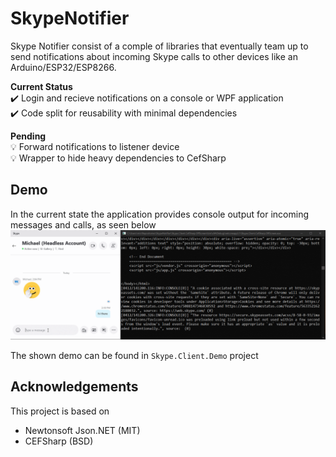 # SkypeNotifier
Skype Notifier consist of a comple of libraries that eventually team up to send notifications about incoming Skype calls to other devices like an Arduino/ESP32/ESP8266.

**Current Status** <br/>
✔️ Login and recieve notifications on a console or WPF application <br/>
✔️ Code split for reusability with minimal dependencies <br/>

**Pending** <br/>
💡 Forward notifications to listener device <br/>
💡 Wrapper to hide heavy dependencies to CefSharp

## Demo
In the current state the application provides console output for incoming messages and calls, as seen below
![Communicating with Skype running in console](skype-console-client-demo.gif)

The shown demo can be found in `Skype.Client.Demo` project

## Acknowledgements
This project is based on 
* Newtonsoft Json.NET (MIT)
* CEFSharp (BSD)
